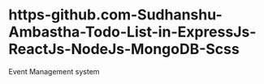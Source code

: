 # https-github.com-Sudhanshu-Ambastha-Todo-List-in-ExpressJs-ReactJs-NodeJs-MongoDB-Scss
Event Management system
